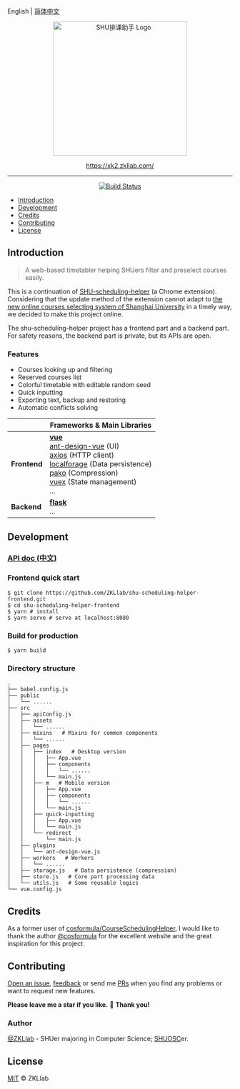 English | [简体中文](./README-zh_CN.md)

<p align="center">
  <a href="https://xk2.zkllab.com/">
    <img width="300px" src="https://xk2.zkllab.com/img/readme-logo.svg" alt="SHU排课助手 Logo" />
  </a>
</p>

<p align="center">
  <a href="https://xk2.zkllab.com/">https://xk2.zkllab.com/</a>
</p>

------

<p align="center">
  <a href="https://travis-ci.org/ZKLlab/shu-scheduling-helper-frontend">
    <img alt="Build Status" src="https://img.shields.io/travis/ZKLlab/shu-scheduling-helper-frontend?style=flat-square">
  </a>
</p>

- [Introduction](#introduction)
- [Development](#development)
- [Credits](#credits)
- [Contributing](#contributing)
- [License](#license)

## Introduction

> A web-based timetabler helping SHUers filter and preselect courses easily.

This is a continuation of [SHU-scheduling-helper](https://github.com/ZKLlab/SHU-scheduling-helper) (a Chrome extension). Considering that the update method of the extension cannot adapt to [the new online courses selecting system of Shanghai University](http://xk.autoisp.shu.edu.cn:8084/) in a timely way, we decided to make this project online.

The shu-scheduling-helper project has a frontend part and a backend part. For safety reasons, the backend part is private, but its APIs are open.

### Features

- Courses looking up and filtering
- Reserved courses list
- Colorful timetable with editable random seed
- Quick inputting
- Exporting text, backup and restoring
- Automatic conflicts solving

|              | Frameworks & Main Libraries                                  |
| ------------ | ------------------------------------------------------------ |
| **Frontend** | **[vue](https://github.com/vuejs/vue)**<br />[ant-design-vue](https://github.com/vueComponent/ant-design-vue) (UI)<br />[axios](https://github.com/axios/axios) (HTTP client)<br />[localforage](https://github.com/localForage/localForage) (Data persistence)<br />[pako](https://github.com/nodeca/pako) (Compression)<br />[vuex](https://github.com/vuejs/vuex) (State management)<br />... |
| **Backend**  | **[flask](https://github.com/pallets/flask)**<br />...       |

## Development

### [API doc (中文)](./docs/api-zh_CN.md)

### Frontend quick start

```shell
$ git clone https://github.com/ZKLlab/shu-scheduling-helper-frontend.git
$ cd shu-scheduling-helper-frontend
$ yarn # install
$ yarn serve # serve at localhost:8080
```

### Build for production

```shell
$ yarn build
```

### Directory structure

```
.
├── babel.config.js
├── public
│   └── ......
├── src
│   ├── apiConfig.js
│   ├── assets
│   │   └── ......
│   ├── mixins   # Mixins for common components
│   │   └── ......
│   ├── pages
│   │   ├── index   # Desktop version
│   │   │   ├── App.vue
│   │   │   ├── components
│   │   │   │   └── ......
│   │   │   └── main.js
│   │   ├── m   # Mobile version
│   │   │   ├── App.vue
│   │   │   ├── components
│   │   │   │   └── ......
│   │   │   └── main.js
│   │   ├── quick-inputting
│   │   │   ├── App.vue
│   │   │   └── main.js
│   │   └── redirect
│   │       └── main.js
│   ├── plugins
│   │   └── ant-design-vue.js
│   ├── workers   # Workers
│   │   └── ......
│   ├── storage.js   # Data persistence (compression)
│   ├── store.js   # Core part processing data
│   └── utils.js   # Some reusable logics
└── vue.config.js
```

## Credits

As a former user of [cosformula/CourseSchedulingHelper](https://github.com/cosformula/CourseSchedulingHelper), I would like to thank the author [@cosformula](https://github.com/cosformula) for the excellent website and the great inspiration for this project.

## Contributing

[Open an issue](https://github.com/ZKLlab/shu-scheduling-helper-frontend/issues/new), [feedback](https://support.qq.com/products/120502) or send me [PRs](https://github.com/ZKLlab/shu-scheduling-helper-frontend/pulls) when you find any problems or want to request new features.

**Please leave me a star if you like.** 🌟 **Thank you!**

### Author

[@ZKLlab](https://github.com/ZKLlab) - SHUer majoring in Computer Science; [SHUOSC](https://github.com/shuosc)er.

## License

[MIT](http://opensource.org/licenses/MIT) &copy; ZKLlab
